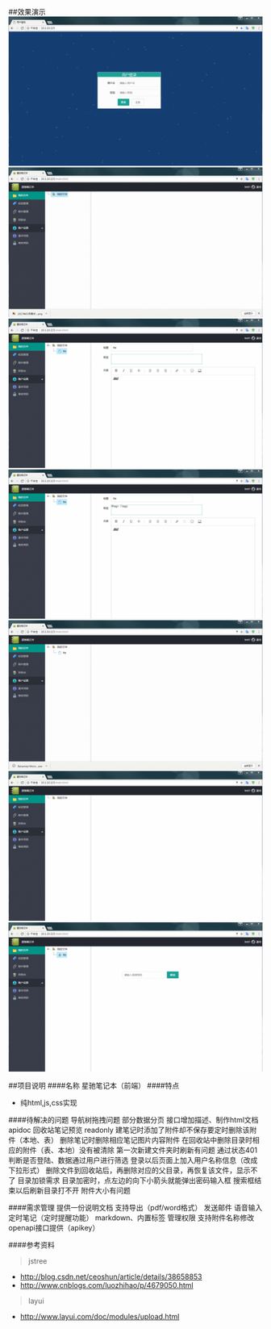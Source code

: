 ##效果演示
![登录](https://github.com/xingchiyang/note/blob/master/doc/images/%E7%99%BB%E5%BD%95.gif)
![创建文件](https://github.com/xingchiyang/note/blob/master/doc/images/%E5%88%9B%E5%BB%BA%E6%96%87%E4%BB%B6.gif)
![标签](https://github.com/xingchiyang/note/blob/master/doc/images/%E6%A0%87%E7%AD%BE.gif)
![附件](https://github.com/xingchiyang/note/blob/master/doc/images/%E9%99%84%E4%BB%B6.gif)
![回收站](https://github.com/xingchiyang/note/blob/master/doc/images/%E5%9B%9E%E6%94%B6%E7%AB%99.gif)
![文件加锁](https://github.com/xingchiyang/note/blob/master/doc/images/%E6%96%87%E4%BB%B6%E5%8A%A0%E9%94%81.gif)
![文件解锁](https://github.com/xingchiyang/note/blob/master/doc/images/%E6%96%87%E4%BB%B6%E8%A7%A3%E9%94%81.gif)

##项目说明
####名称
星驰笔记本（前端）
####特点
* 纯html,js,css实现

####待解决的问题
导航树拖拽问题
部分数据分页
接口增加描述、制作html文档apidoc
回收站笔记预览 readonly
建笔记时添加了附件却不保存要定时删除该附件（本地、表）
删除笔记时删除相应笔记图片内容附件
在回收站中删除目录时相应的附件（表、本地）没有被清除
第一次新建文件夹时刷新有问题
通过状态401判断是否登陆、数据通过用户进行筛选
登录以后页面上加入用户名称信息（改成下拉形式）
删除文件到回收站后，再删除对应的父目录，再恢复该文件，显示不了
目录加锁需求
目录加密时，点左边的向下小箭头就能弹出密码输入框
搜索框结束以后刷新目录打不开
附件大小有问题

####需求管理
提供一份说明文档
支持导出（pdf/word格式）
发送邮件
语音输入
定时笔记（定时提醒功能）
markdown、内置标签
管理权限
支持附件名称修改
openapi接口提供（apikey）


####参考资料
> jstree
* http://blog.csdn.net/ceoshun/article/details/38658853
* http://www.cnblogs.com/luozhihao/p/4679050.html
> layui
* http://www.layui.com/doc/modules/upload.html